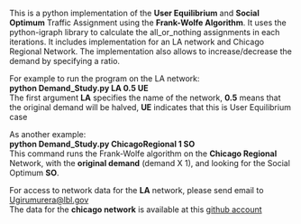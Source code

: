 This is a python implementation of the **User Equilibrium** and **Social Optimum** Traffic Assignment using the **Frank-Wolfe Algorithm**.
It uses the python-igraph library to calculate the all_or_nothing assignments in each iterations.
It includes implementation for an LA network and Chicago Regional Network. 
The implementation also allows to increase/decrease the demand by specifying a ratio.

For example to run the program on the LA network:<br />
**python Demand_Study.py LA 0.5 UE**<br />
The first argument **LA** specifies the name of the network, **0.5** means that the original demand will be halved, **UE** indicates that this is User Equilibrium case <br />

As another example:<br />
**python Demand_Study.py ChicagoRegional 1 SO**<br />
This command runs the Frank-Wolfe algorithm on the **Chicago Regional** Network, with the **original demand** (demand X 1), and looking for the Social Optimum **SO**.

For access to network data for the **LA** network, please send email to Ugirumurera@lbl.gov <br />
The data for the **chicago network** is available at this [github account](https://github.com/bstabler/TransportationNetworks)
